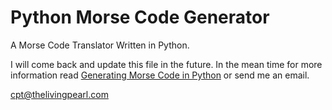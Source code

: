 Python Morse Code Generator
===========================

A Morse Code Translator Written in Python. 

I will come back and update this file in the future. In the mean time for more information read <a href="http://thelivingpearl.com/2013/01/08/morse-code-and-dictionaries-in-python-with-sound/">Generating Morse Code in Python</a> or send me an email. 

cpt@thelivingpearl.com